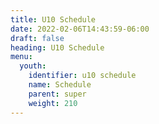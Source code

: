 ```yaml
---
title: U10 Schedule
date: 2022-02-06T14:43:59-06:00
draft: false
heading: U10 Schedule
menu:
  youth:
    identifier: u10 schedule
    name: Schedule
    parent: super
    weight: 210
---
```

